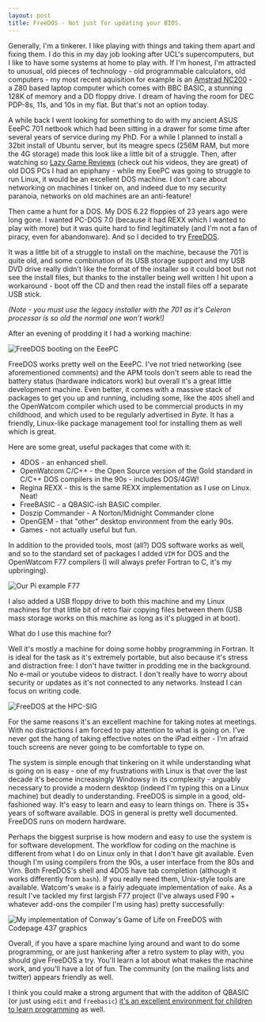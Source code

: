 ```yaml
---
layout: post
title: FreeDOS - Not just for updating your BIOS.
---
```


Generally, I'm a tinkerer.  I like playing with things and taking them apart and fixing them.  I do this in my day job looking after UCL's supercomputers, but I like to have some systems at home to play with.  If I'm honest, I'm attracted to unusual, old pieces of technology - old programmable calculators, old computers - my most recent aquisition for example is an [Amstrad NC200](https://twitter.com/owainkenway/status/872377617453920258) - a Z80 based laptop computer which comes with BBC BASIC, a stunning 128K of memory and a DD floppy drive.  I dream of having the room for DEC PDP-8s, 11s, and 10s in my flat.  But that's not an option today.

A while back I went looking for something to do with my ancient ASUS EeePC 701 netbook which had been sitting in a drawer for some time after several years of service during my PhD.  For a while I planned to install a 32bit install of Ubuntu server, but its meagre specs (256M RAM, but more the 4G storage) made this look like a little bit of a struggle.  Then, after watching so [Lazy Game Reviews](https://www.youtube.com/user/phreakindee) (check out his videos, they are great) of old DOS PCs I had an epiphany - while my EeePC was going to struggle to run Linux, it would be an excellent DOS machine.  I don't care about networking on machines I tinker on, and indeed due to my security paranoia, networks on old machines are an anti-feature!

Then came a hunt for a DOS.  My DOS 6.22 floppies of 23 years ago were long gone.  I wanted PC-DOS 7.0 (because it had REXX which I wanted to play with more) but it was quite hard to find legitimately (and I'm not a fan of piracy, even for abandonware).  And so I decided to try [FreeDOS](http://www.freedos.org/).

It was a little bit of a struggle to install on the machine, because the 701 is quite old, and some combination of its USB storage support and my USB DVD drive really didn't like the format of the installer so it could boot but not see the install files, but thanks to the installer being well written I hit upon a workaround - boot off the CD and then read the install files off a separate USB stick.

*(Note - you must use the legacy installer with the 701 as it's Celeron processor is so old the normal one won't work!)*


After an evening of prodding it I had a working machine:

![FreeDOS booting on the EeePC](https://pbs.twimg.com/media/C-Bit2uXoAANPTo.jpg)

FreeDOS works pretty well on the EeePC.  I've not tried networking (see aforementioned comments) and the APM tools don't seem able to read the battery status (hardware indicators work) but overall it's a great little development machine.  Even better, it comes with a massive stack of packages to get you up and running, including some, like the `4DOS` shell and the OpenWatcom compiler which used to be commercial products in my childhood, and which used to be regularly advertised in *Byte*.  It has a friendly, Linux-like package management tool for installing them as well which is great.

Here are some great, useful packages that come with it:

* 4DOS - an enhanced shell.
* OpenWatcom C/C++ - the Open Source version of the Gold standard in C/C++ DOS compilers in the 90s - includes DOS/4GW!
* Regina REXX - this is the same REXX implementation as I use on Linux.  Neat!
* FreeBASIC - a QBASIC-ish BASIC compiler.
* Doszip Commander - A Norton/Midnight Commander clone
* OpenGEM - that "other" desktop environment from the early 90s.
* Games - not actually useful but fun.

In addition to the provided tools, most (all?) DOS software works as well, and so to the standard set of packages I added `VIM` for DOS and the OpenWatcom F77 compilers (I will always prefer Fortran to C, it's my upbringing).  

![Our Pi example F77](https://pbs.twimg.com/media/C-NOTmHWAAIgQmM.jpg)

I also added a USB floppy drive to both this machine and my Linux machines for that little bit of retro flair copying files between them (USB mass storage works on this machine as long as it's plugged in at boot).

What do I use this machine for?

Well it's mostly a machine for doing some hobby programming in Fortran.  It is ideal for the task as it's extremely portable, but also because it's stress and distraction free:  I don't have twitter in prodding me in the background.  No e-mail or youtube videos to distract.  I don't really have to worry about security or updates as it's not connected to any networks.  Instead I can focus on writing code.

![FreeDOS at the HPC-SIG](https://pbs.twimg.com/media/C_izlM4XcAAdv28.jpg)


For the same reasons it's an excellent machine for taking notes at meetings.  With no distractions I am forced to pay attention to what is going on.  I've never got the hang of taking effective notes on the iPad either - I'm afraid touch screens are never going to be comfortable to type on.

The system is simple enough that tinkering on it while understanding what is going on is easy - one of my frustrations with Linux is that over the last decade it's become increasingly Windowsy in its complexity - arguably necessary to provide a modern desktop (indeed I'm typing this on a Linux machine) but deadly to understanding.  FreeDOS is simple in a good, old-fashioned way.  It's easy to learn and easy to learn things on.  There is 35+ years of software available.  DOS in general is pretty well documented.  FreeDOS runs on modern hardware.

Perhaps the biggest surprise is how modern and easy to use the system is for software development.  The workflow for coding on the machine is different from what I do on Linux only in that I don't have git available.  Even though I'm using compilers from the 90s, a user interface from the 80s and Vim.  Both FreeDOS's shell and 4DOS have tab completion (although it works differently from `bash`).  If you really need them, Unix-style tools are available.  Watcom's `wmake` is a fairly adequate implementation of `make`.  As a result I've tackled my first largish F77 project (I've always used F90 + whatever add-ons the compiler I'm using has) pretty successfully:

![My implementation of Conway's Game of Life on FreeDOS with Codepage 437 graphics](https://pbs.twimg.com/media/DBexs7TW0AIRzaK.jpg)

Overall, if you have a spare machine lying around and want to do some programming, or are just hankering after a retro system to play with, you should give FreeDOS a try.  You'll learn a lot about what makes the machine work, and you'll have a lot of fun.  The community (on the mailing lists and twitter) appears friendly as well.

I think you could make a strong argument that with the additon of QBASIC (or just using `edit` and `freebasic`) [it's an excellent environment for children to learn programming](http://www.nicolasbize.com/blog/30-years-later-qbasic-is-still-the-best/) as well.

